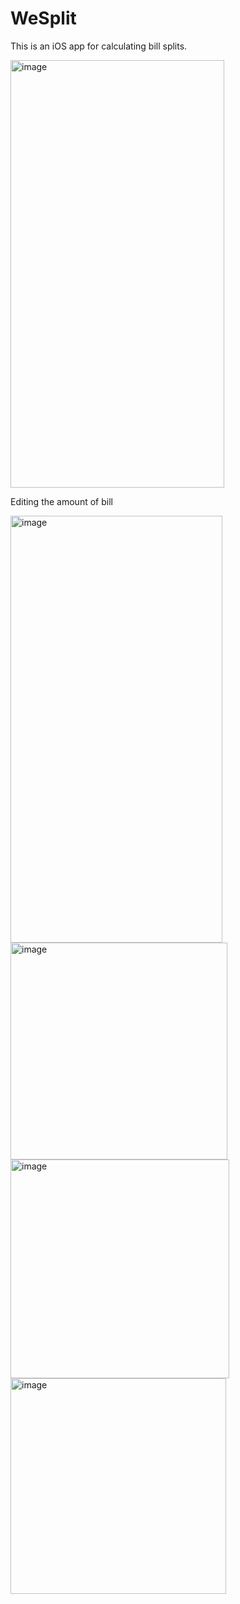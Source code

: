 # WeSplit
This is an iOS app for calculating bill splits.
<br/>

<img width="342" height="684" alt="image" src="https://github.com/user-attachments/assets/bf4972bc-d9b0-4602-bf98-b96bf0d239ec" />
<p>Editing the amount of bill</p>
<img width="339" height="683" alt="image" src="https://github.com/user-attachments/assets/f5c6fef8-3f4a-4a2c-9480-a5ca1acb67e6" />


<img width="347" alt="image" src="https://github.com/user-attachments/assets/76b25faa-c19b-4d21-afb9-cc9abb2a23c1" />
<img width="350" alt="image" src="https://github.com/user-attachments/assets/2b2d42eb-eb54-433e-85ce-f9fc563d93e3" />
<img width="345" alt="image" src="https://github.com/user-attachments/assets/8449efae-de74-4ae5-8f26-ddbba9c8aa92" />


